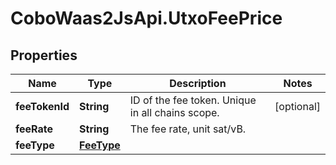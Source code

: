 # CoboWaas2JsApi.UtxoFeePrice

## Properties

Name | Type | Description | Notes
------------ | ------------- | ------------- | -------------
**feeTokenId** | **String** | ID of the fee token. Unique in all chains scope. | [optional] 
**feeRate** | **String** | The fee rate, unit sat/vB. | 
**feeType** | [**FeeType**](FeeType.md) |  | 


